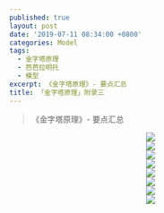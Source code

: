 ```yaml
---
published: true
layout: post
date: '2019-07-11 08:34:00 +0800'
categories: Model
tags:
  - 金字塔原理
  - 芭芭拉明托
  - 模型
excerpt: 《金字塔原理》- 要点汇总
title: 「金字塔原理」附录三
---
```


> 《金字塔原理》- 要点汇总

<div align="center"><img src="https://www.bobinsun.cn/assets/images/pyramid-01.jpg"/></div>

<div align="center"><img src="https://www.bobinsun.cn/assets/images/pyramid-02.jpg"/></div>

<div align="center"><img src="https://www.bobinsun.cn/assets/images/pyramid-03.jpg"/></div>

<div align="center"><img src="https://www.bobinsun.cn/assets/images/pyramid-04.jpg"/></div>

<div align="center"><img src="https://www.bobinsun.cn/assets/images/pyramid-05.jpg"/></div>

<div align="center"><img src="https://www.bobinsun.cn/assets/images/pyramid-06.jpg"/></div>

<div align="center"><img src="https://www.bobinsun.cn/assets/images/pyramid-07.jpg"/></div>

<div align="center"><img src="https://www.bobinsun.cn/assets/images/pyramid-08.jpg"/></div>